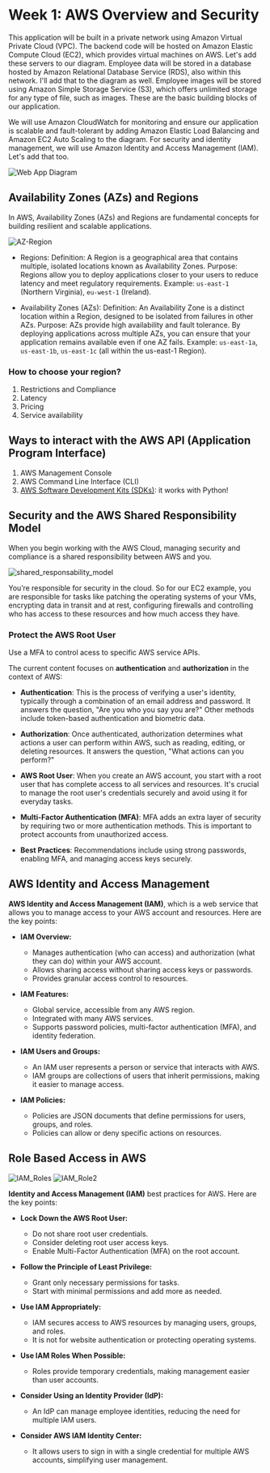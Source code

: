 
# Week 1: AWS Overview and Security

This application will be built in a private network using Amazon Virtual Private Cloud (VPC). The backend code will be hosted on Amazon Elastic Compute Cloud (EC2), which provides virtual machines on AWS. Let's add these servers to our diagram. Employee data will be stored in a database hosted by Amazon Relational Database Service (RDS), also within this network. I'll add that to the diagram as well. Employee images will be stored using Amazon Simple Storage Service (S3), which offers unlimited storage for any type of file, such as images. These are the basic building blocks of our application.

We will use Amazon CloudWatch for monitoring and ensure our application is scalable and fault-tolerant by adding Amazon Elastic Load Balancing and Amazon EC2 Auto Scaling to the diagram. For security and identity management, we will use Amazon Identity and Access Management (IAM). Let's add that too.

![Web App Diagram](images/web_diagram.png)


## Availability Zones (AZs) and Regions
In AWS, Availability Zones (AZs) and Regions are fundamental concepts for building resilient and scalable applications.

![AZ-Region](images/AZ_Region.png)

* Regions: Definition: A Region is a geographical area that contains multiple, isolated locations known as Availability Zones.
Purpose: Regions allow you to deploy applications closer to your users to reduce latency and meet regulatory requirements.
Example: `us-east-1` (Northern Virginia), `eu-west-1` (Ireland).

* Availability Zones (AZs): Definition: An Availability Zone is a distinct location within a Region, designed to be isolated from failures in other AZs.
Purpose: AZs provide high availability and fault tolerance. By deploying applications across multiple AZs, you can ensure that your application remains available even if one AZ fails.
Example: `us-east-1a`, `us-east-1b`, `us-east-1c` (all within the us-east-1 Region).


### How to choose your region?
1. Restrictions and Compliance
2. Latency
3. Pricing
4. Service availability


## Ways to interact with the AWS API (Application Program Interface)
1. AWS Management Console
2. AWS Command Line Interface (CLI)
3. [AWS Software Development Kits (SDKs)](https://aws.amazon.com/developer/tools/): it works with Python!


## Security and the AWS Shared Responsibility Model

When you begin working with the AWS Cloud, managing security and compliance is a shared responsibility between AWS and you.

![shared_responsability_model](images/shared_security_model.png)

You’re responsible for security in the cloud. So for our EC2 example, you are responsible for tasks like patching the operating systems of your VMs, encrypting data in transit and at rest, configuring firewalls and controlling who has access to these resources and how much access they have.

### Protect the AWS Root User

Use a MFA to control acess to specific AWS service APIs.

The current content focuses on **authentication** and **authorization** in the context of AWS:

- **Authentication**: This is the process of verifying a user's identity, typically through a combination of an email address and password. It answers the question, "Are you who you say you are?" Other methods include token-based authentication and biometric data.

- **Authorization**: Once authenticated, authorization determines what actions a user can perform within AWS, such as reading, editing, or deleting resources. It answers the question, "What actions can you perform?"

- **AWS Root User**: When you create an AWS account, you start with a root user that has complete access to all services and resources. It's crucial to manage the root user's credentials securely and avoid using it for everyday tasks.

- **Multi-Factor Authentication (MFA)**: MFA adds an extra layer of security by requiring two or more authentication methods. This is important to protect accounts from unauthorized access.

- **Best Practices**: Recommendations include using strong passwords, enabling MFA, and managing access keys securely.



## AWS Identity and Access Management
  
**AWS Identity and Access Management (IAM)**, which is a web service that allows you to manage access to your AWS account and resources. Here are the key points:

* **IAM Overview:**
    * Manages authentication (who can access) and authorization (what they can do) within your AWS account.
    * Allows sharing access without sharing access keys or passwords.
    * Provides granular access control to resources.

* **IAM Features:**
    * Global service, accessible from any AWS region.
    * Integrated with many AWS services.
    * Supports password policies, multi-factor authentication (MFA), and identity federation.
* **IAM Users and Groups:**
    * An IAM user represents a person or service that interacts with AWS.
    * IAM groups are collections of users that inherit permissions, making it easier to manage access.
* **IAM Policies:**
    * Policies are JSON documents that define permissions for users, groups, and roles.
    * Policies can allow or deny specific actions on resources.


## Role Based Access in AWS

![IAM_Roles](images/IAM_Roles.png)
![IAM_Role2](images/IAM_Role2.png)


**Identity and Access Management (IAM)** best practices for AWS. Here are the key points:

* **Lock Down the AWS Root User:**
    * Do not share root user credentials.
    * Consider deleting root user access keys.
    * Enable Multi-Factor Authentication (MFA) on the root account.

* **Follow the Principle of Least Privilege:**
    * Grant only necessary permissions for tasks.
    * Start with minimal permissions and add more as needed.

* **Use IAM Appropriately:**
    * IAM secures access to AWS resources by managing users, groups, and roles.
    * It is not for website authentication or protecting operating systems.

* **Use IAM Roles When Possible:**
    * Roles provide temporary credentials, making management easier than user accounts.

* **Consider Using an Identity Provider (IdP):**
    * An IdP can manage employee identities, reducing the need for multiple IAM users.

* **Consider AWS IAM Identity Center:**
    * It allows users to sign in with a single credential for multiple AWS accounts, simplifying user management.